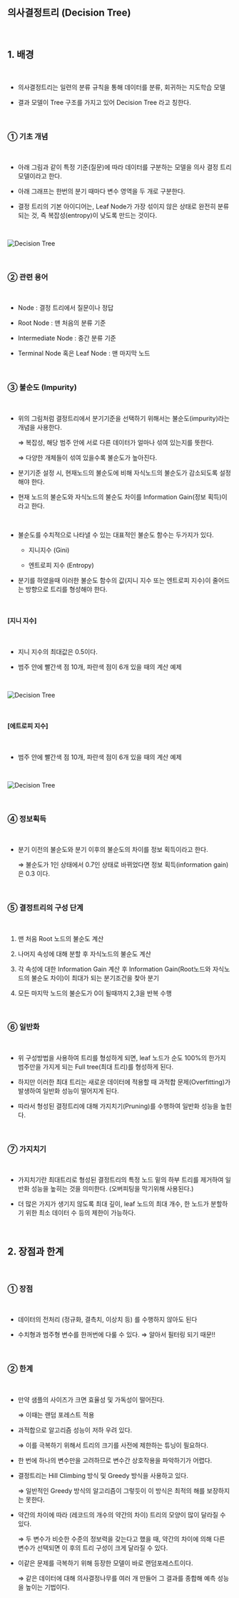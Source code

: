 ## 의사결정트리 (Decision Tree)

<br/>

## 1. 배경

<br/>

- 의사결정트리는 일련의 분류 규칙을 통해 데이터를 분류, 회귀하는 지도학습 모델

- 결과 모델이 Tree 구조를 가지고 있어 Decision Tree 라고 칭한다.

<br/>

### ① 기초 개념

<br/>

- 아래 그림과 같이 특정 기준(질문)에 따라 데이터를 구분하는 모델을 의사 결정 트리 모델이라고 한다.

- 아래 그래프는 한번의 분기 때마다 변수 영역을 두 개로 구분한다.

- 결정 트리의 기본 아이디어는, Leaf Node가 가장 섞이지 않은 상태로 완전히 분류되는 것, 즉 복잡성(entropy)이 낮도록 만드는 것이다.

<br/>

![Decision Tree](image/Decision%20Tree_0.png)

<br/>

### ② 관련 용어

<br/>

- Node : 결정 트리에서 질문이나 정답
 
- Root Node : 맨 처음의 분류 기준

- Intermediate Node : 중간 분류 기준

- Terminal Node 혹은 Leaf Node : 맨 마지막 노드

<br/>

### ③ 불순도 (Impurity)

<br/>

- 위의 그림처럼 결정트리에서 분기기준을 선택하기 위해서는 불순도(impurity)라는 개념을 사용한다.

  ⇒ 복잡성, 해당 범주 안에 서로 다른 데이터가 얼마나 섞여 있는지를 뜻한다.

  ⇒ 다양한 개체들이 섞여 있을수록 불순도가 높아진다.

- 분기기준 설정 시, 현재노드의 불순도에 비해 자식노드의 불순도가 감소되도록 설정해야 한다.

- 현재 노드의 불순도와 자식노드의 불순도 차이를 Information Gain(정보 획득)이라고 한다.

<br/>

- 불순도를 수치적으로 나타낼 수 있는 대표적인 불순도 함수는 두가지가 있다.

  - 지니지수 (Gini)

  - 엔트로피 지수 (Entropy)
    
- 분기를 하였을때 이러한 불순도 함수의 값(지니 지수 또는 엔트로피 지수)이 줄어드는 방향으로 트리를 형성해야 한다.

<br/>

#### [지니 지수]

<br/>

- 지니 지수의 최대값은 0.5이다.

- 범주 안에 빨간색 점 10개, 파란색 점이 6개 있을 때의 계산 예제

<br/>

![Decision Tree](image/Decision%20Tree_1.png)

<br/>

#### [에트로피 지수]

<br/>

- 범주 안에 빨간색 점 10개, 파란색 점이 6개 있을 때의 계산 예제

<br/>

![Decision Tree](image/Decision%20Tree_2.png)

<br/>

### ④ 정보획득

<br/>

- 분기 이전의 불순도와 분기 이후의 불순도의 차이를 정보 획득이라고 한다.

  ⇒ 불순도가 1인 상태에서 0.7인 상태로 바뀌었다면 정보 획득(information gain)은 0.3 이다.

<br/>

### ⑤ 결정트리의 구성 단계

<br/>

1. 맨 처음 Root 노드의 불순도 계산

2. 나머지 속성에 대해 분할 후 자식노드의 불순도 계산

3. 각 속성에 대한 Information Gain 계산 후 Information Gain(Root노드와 자식노드의 불순도 차이)이 최대가 되는 분기조건을 찾아 분기

4. 모든 마지막 노드의 불순도가 0이 될때까지 2,3을 반복 수행

<br/>

### ⑥ 일반화 

<br/>

- 위 구성방법을 사용하여 트리를 형성하게 되면, leaf 노드가 순도 100%의 한가지 범주만을 가지게 되는 Full tree(최대 트리)를 형성하게 된다.

- 하지만 이러한 최대 트리는 새로운 데이터에 적용할 때 과적합 문제(Overfitting)가 발생하여 일반화 성능이 떨어지게 된다.

- 따라서 형성된 결정트리에 대해 가지치기(Pruning)를 수행하여 일반화 성능을 높힌다.

<br/>

### ⑦ 가지치기

<br/>

- 가지치기란 최대트리로 형성된 결정트리의 특정 노드 밑의 하부 트리를 제거하여 일반화 성능을 높히는 것을 의미한다. (오버피팅을 막기위해 사용된다.)

- 더 많은 가지가 생기지 않도록 최대 깊이, leaf 노드의 최대 개수, 한 노드가 분할하기 위한 최소 데이터 수 등의 제한이 가능하다.

<br/>

## 2. 장점과 한계

<br/>

### ① 장점

<br/>

- 데이터의 전처리 (정규화, 결측치, 이상치 등) 를 수행하지 않아도 된다

- 수치형과 범주형 변수를 한꺼번에 다룰 수 있다. ⇒ 알아서 필터링 되기 때문!!

<br/>

### ② 한계

<br/>

- 만약 샘플의 사이즈가 크면 효율성 및 가독성이 떨어진다.

  ⇒ 이때는 랜덤 포레스트 적용

- 과적합으로 알고리즘 성능이 저하 우려 있다.

  ⇒ 이를 극복하기 위해서 트리의 크기를 사전에 제한하는 튜닝이 필요하다.

- 한 번에 하나의 변수만을 고려하므로 변수간 상호작용을 파악하기가 어렵다.

- 결정트리는 Hill Climbing 방식 및 Greedy 방식을 사용하고 있다.

  ⇒ 일반적인 Greedy 방식의 알고리즘이 그렇듯이 이 방식은 최적의 해를 보장하지는 못한다.

- 약간의 차이에 따라 (레코드의 개수의 약간의 차이) 트리의 모양이 많이 달라질 수 있다.
    
  ⇒ 두 변수가 비슷한 수준의 정보력을 갖는다고 했을 때, 약간의 차이에 의해 다른 변수가 선택되면 이 후의 트리 구성이 크게 달라질 수 있다.
    
- 이같은 문제를 극복하기 위해 등장한 모델이 바로 랜덤포레스트이다.
    
  ⇒ 같은 데이터에 대해 의사결정나무를 여러 개 만들어 그 결과를 종합해 예측 성능을 높이는 기법이다.

